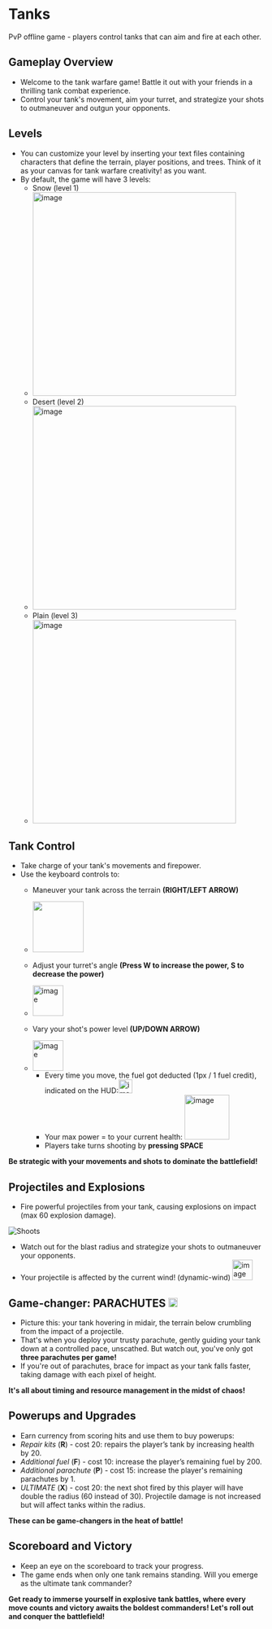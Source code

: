 # Tanks
PvP offline game - players control tanks that can aim and  fire at each other.

## Gameplay Overview
+ Welcome to the tank warfare game! Battle it out with your friends in a thrilling tank combat experience.
+ Control your tank's movement, aim your turret, and strategize your shots to outmaneuver and outgun your opponents.

## Levels
+ You can customize your level by inserting your text files containing characters that define the terrain, player positions, and trees. Think of it as your canvas for tank warfare creativity! as you want.
+ By default, the game will have 3 levels:
  + Snow (level 1)
  + <img width="400" alt="image" src="https://github.com/NguyenChHieu/Tanks/assets/140675996/169430b6-7e0e-496d-ae50-0e92e08e4e60">
  + Desert (level 2)
  + <img width="400" alt="image" src="https://github.com/NguyenChHieu/Tanks/assets/140675996/ad28e6a2-549d-472f-8ed2-156b06298f82">
  + Plain (level 3)
  + <img width="400" alt="image" src="https://github.com/NguyenChHieu/Tanks/assets/140675996/a4d4fcc8-e64f-4cab-b62d-0db3534f009d">

## Tank Control
+ Take charge of your tank's movements and firepower.
+ Use the keyboard controls to:
  + Maneuver your tank across the terrain **(RIGHT/LEFT ARROW)**
  + <img width="100" src="https://github.com/NguyenChHieu/Tanks/assets/140675996/9a81ab40-cf5e-40bf-bab9-d36c01a32d60)">
  + Adjust your turret's angle **(Press W to increase the power, S to decrease the power)**
  + <img width="60" alt="image" src="https://github.com/NguyenChHieu/Tanks/assets/140675996/10b75b1e-0650-4211-b7eb-4b5eb9148f43">

  + Vary your shot's power level **(UP/DOWN ARROW)**
  + <img width="60" alt="image" src="https://github.com/NguyenChHieu/Tanks/assets/140675996/c49c31ff-84ad-4194-970f-b909bd169fbf">
  
    + Every time you move, the fuel got deducted (1px / 1 fuel credit), indicated on the HUD:<img width="27" alt="image" src="https://github.com/NguyenChHieu/Tanks/assets/140675996/75c8b547-11e4-4060-b885-21dcf565af2a">
    + Your max power = to your current health: <img width="88" alt="image" src="https://github.com/NguyenChHieu/Tanks/assets/140675996/a2bee4bd-d7fb-4e0a-ac36-2b5a61d200ed">
    + Players take turns shooting by **pressing SPACE**
      
**Be strategic with your movements and shots to dominate the battlefield!**

## Projectiles and Explosions
+ Fire powerful projectiles from your tank, causing explosions on impact (max 60 explosion damage).
  
![Shoots](https://github.com/NguyenChHieu/Tanks/assets/140675996/6d890e00-b6d7-44c4-9930-64e5e67f7e9d)

+ Watch out for the blast radius and strategize your shots to outmaneuver your opponents.
+ Your projectile is affected by the current wind! (dynamic-wind) <img width="40" alt="image" src="https://github.com/NguyenChHieu/Tanks/assets/140675996/1204e680-45c6-4953-84e6-cfedfe340463">

## Game-changer: **PARACHUTES** <img width="18" alt="image" src="https://github.com/NguyenChHieu/Tanks/assets/140675996/15e698cd-8e5e-422d-84dd-580ff98105ed">

+ Picture this: your tank hovering in midair, the terrain below crumbling from the impact of a projectile.
+ That's when you deploy your trusty parachute, gently guiding your tank down at a controlled pace, unscathed. But watch out, you've only got **three parachutes per game!**
+ If you're out of parachutes, brace for impact as your tank falls faster, taking damage with each pixel of height.

**It's all about timing and resource management in the midst of chaos!**

## Powerups and Upgrades
+ Earn currency from scoring hits and use them to buy powerups:
+ _Repair kits_ (**R**) - cost 20: repairs the player’s tank by increasing health by 20.
+ _Additional fuel_ (**F**) - cost 10: increase the player’s remaining fuel by 200.
+ _Additional parachute_ (**P**) - cost 15: increase the player's remaining parachutes by 1.
+ _ULTIMATE_ (**X**) - cost 20: the next shot fired by this player will have double the radius 
(60 instead of 30). Projectile damage is not increased but will affect tanks within the radius.
 
**These can be game-changers in the heat of battle!**

## Scoreboard and Victory
+ Keep an eye on the scoreboard to track your progress.
+ The game ends when only one tank remains standing. Will you emerge as the ultimate tank commander?

**Get ready to immerse yourself in explosive tank battles, where every move counts and victory awaits the boldest commanders! Let's roll out and conquer the battlefield!**


